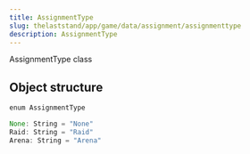 ```yaml
---
title: AssignmentType
slug: thelaststand/app/game/data/assignment/assignmenttype
description: AssignmentType
---
```


AssignmentType class

## Object structure

```scala
enum AssignmentType

None: String = "None"
Raid: String = "Raid"
Arena: String = "Arena"

```

